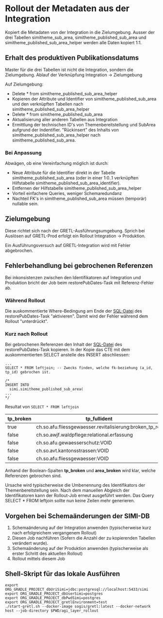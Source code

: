 # Rollout der Metadaten aus der Integration

Kopiert die Metadaten von der Integration in die Zielumgebung.
Ausser der drei Tabellen simitheme_sub_area, simitheme_published_sub_area
und simitheme_published_sub_area_helper werden alle Daten kopiert 1:1.

## Erhalt des produktiven Publikationsdatums

Master für die drei Tabellen ist nicht die Integration, sondern die Zielumgebung. Ablauf der Verknüpfung Integration -> Zielumgebung

Auf Zielumgebung:
* Delete * from simitheme_published_sub_area_helper
* Kopieren der Attribute und Identifier von simitheme_published_sub_area und den verknüpften Tabellen nach simitheme_published_sub_area_helper 
* Delete * from simitheme_published_sub_area
* Aktualisierung aller anderen Tabellen aus Integration
* Ermittlung der technischen ID's von Themenbereitstellung und SubArea aufgrund der Indentifier. "Rückinsert" des Inhalts von simitheme_published_sub_area_helper nach simitheme_published_sub_area.

### Bei Anpassung

Abwägen, ob eine Vereinfachung möglich ist durch:
* Neue Attribute für die Identifier direkt in der Tabelle simitheme_published_sub_area (oder in einer 1:0..1 verknüpften Hilfstabelle simitheme_published_sub_area_identifier).
* Entfernen der Hilfstabelle simitheme_published_sub_area_helper
* Vorteil einfachere Queries, weniger Schemaredundanz
* Nachteil FK's in simitheme_published_sub_area müssen (temporär) nullable sein.

## Zielumgebung

Diese richtet sich nach der GRETL-Ausführungsumgebung. Sprich bei Auslösen auf GRETL-Prod erfolgt ein Rollout Integration -> Produktion.

Ein Ausführungsversuch auf GRETL-Integration wird mit Fehler abgebrochen.

## Fehlerbehandlung bei gebrochenen Referenzen

Bei inkonsistenzen zwischen den Identifikatoren auf Integration und Produktion
bricht der Job beim restorePubDates-Task mit Referenz-Fehler ab.

### Während Rollout

Die auskommentierte Where-Bedingung am Ende der [SQL-Datei](post_copy/restore_pub_dates.sql) des restorePubDates-Task "aktivieren". Damit wird der Fehler während dem Rollout "unterdrückt".

### Kurz nach Rollout

Bei gebrochenen Referenzen den Inhalt der [SQL-Datei](post_copy/restore_pub_dates.sql) des restorePubDates-Task
kopieren. In der Kopie das CTE mit dem auskommentierten SELECT anstelle des
INSERT abschliessen:

    ...
    SELECT * FROM leftjoin; -- Zwecks finden, welche fk-beziehung (a_id, tp_id) gebrochen ist.

    /*
    INSERT INTO 
      simi.simitheme_published_sub_area(
    ...
    */

Resultat von `SELECT * FROM leftjoin`

|tp_broken|tp_fullident|area_broken|area_fullident|...|
|---------|------------|-----------|--------------|---------|
|true|ch.so.afu.fliessgewaesser.revitalisierung:broken_tp_ref|false|av_kt:SO|...|
|false|ch.so.awjf.waldpflege:relational.erfassung|false|av_kt:SO|...|
|false|ch.so.afu.gewaesserschutz:VOID|false|av_kt:SO|...|
|false|ch.so.avt.kantonsstrassen:VOID|false|av_kt:SO|...|
|false|ch.so.afu.fliessgewaesser:VOID|true|av_kt:broken_area_ref|...|

Anhand der Boolean-Spalten **tp_broken** und **area_broken** wird klar, welche Referenzen gebrochen sind.

Ursache wird typischerweise die Umbenennung des Identifikators der Themenbereitstellung sein. Nach dem manuellen Abgleich der Identifikatoren kann der Rollout-Job erneut ausgeführt werden. Das Query SELECT * FROM leftjoin sollte nun keine Zeilen mehr generieren.

## Vorgehen bei Schemaänderungen der SIMI-DB

1. Schemaänderung auf der Integration anwenden (typischerweise kurz nach erfolgreichem vergangenem Rollout)
1. Diesen Job nachführen (Sofern die Anzahl der zu kopierenden Tabellen verändert wurde).
1. Schemaänderung auf der Produktion anwenden (typischerweise als erster Schritt des aktuellen Rollout)
1. Rollout mittels diesem Job

## Shell-Skript für das lokale Ausführen

    export ORG_GRADLE_PROJECT_dbUriSimi=jdbc:postgresql://localhost:5433/simi
    export ORG_GRADLE_PROJECT_dbUserSimi=postgres
    export ORG_GRADLE_PROJECT_dbPwdSimi=postgres
    export ORG_GRADLE_PROJECT_gretlEnvironment=test
    ./start-gretl.sh --docker-image sogis/gretl:latest --docker-network host --job-directory $PWD/agi_layer_rollout


